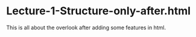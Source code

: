 # Lecture-1-Structure-only-after.html
This is all about  the overlook after adding some features in html. 
